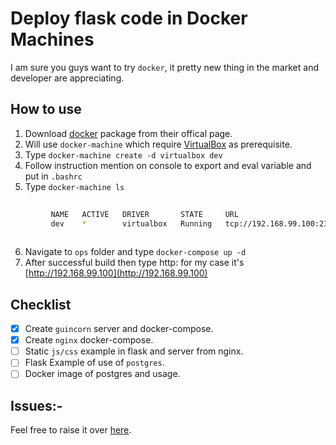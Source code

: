 # Deploy flask code in Docker Machines
I am sure you guys want to try `docker`, it pretty new thing in the market and developer are appreciating.

## How to use

1. Download [docker](https://www.docker.com/products/docker-toolbox) package from their offical page.
2. Will use `docker-machine` which require [VirtualBox](https://www.virtualbox.org/) as prerequisite.
3. Type `docker-machine create -d virtualbox dev`
4. Follow instruction mention on console to export and eval variable and put in `.bashrc`
5. Type `docker-machine ls`
  ```sh
        
           NAME   ACTIVE   DRIVER       STATE     URL                         SWARM   DOCKER    ERRORS
           dev    *        virtualbox   Running   tcp://192.168.99.100:2376           v1.10.3
        
  ```
6. Navigate to `ops` folder and type `docker-compose up -d`
7. After successful build then type http:<docker-ip> for my case it's [http://192.168.99.100](http://192.168.99.100)

## Checklist

- [x] Create `guincorn` server and docker-compose.
- [x] Create `nginx` docker-compose.
- [ ] Static `js/css` example in flask and server from nginx.
- [ ] Flask Example of use of `postgres`.
- [ ] Docker image of postgres and usage.

## Issues:-
Feel free to raise it over [here](https://github.com/arpit2438735/docker_compose_centos_flask-gunicorn-nginx-postgres/issues).
